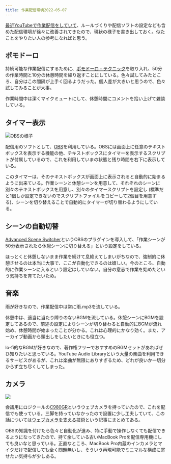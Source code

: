 ```yaml
---
title: 作業配信環境2022-05-07
---
```

[最近YouTubeで作業配信をしていて](https://www.youtube.com/channel/UC5s-KpSDGzxWPWNv94PnJHw)、ルールづくりや配信ソフトの設定なども含めた配信環境が徐々に改善されてきたので、現状の様子を書き出しておく。似たことをやりたい人の参考になればと思う。

ポモドーロ
-----

持続可能な作業配信にするために、[ポモドーロ・テクニック](https://ja.wikipedia.org/wiki/%E3%83%9D%E3%83%A2%E3%83%89%E3%83%BC%E3%83%AD%E3%83%BB%E3%83%86%E3%82%AF%E3%83%8B%E3%83%83%E3%82%AF)を取り入れ、50分の作業時間と10分の休憩時間を繰り返すことにしている。色々試してみたところ、自分はこの間隔が上手く回るようだった。個人差が大きいと思うので、色々試してみることが大事。

作業時間中は潔くマイクミュートにして、休憩時間にコメントを拾い上げて雑談している。

タイマー表示
------

![](https://lh6.googleusercontent.com/T6ZI-IF9AAnbMLVA2-1TFUyPVPe3OlJWoCoDO4CnB5ob-zwb3tJVEBymMgd-8Dy0-5chp_pSSJkzYQful5ffG6bDQ4_rVy_F45RTlR6TwjxHKnMMVsCwhySY6SR3z7XjtNusVlIj6I95Ajjbvw "OBSの様子")

配信用のソフトとして、[OBS](https://obsproject.com/)を利用している。OBSには画面上に任意のテキストボックスを表示する機能の他、テキストボックスにタイマーを表示するスクリプトが付属しているので、これを利用していまの状態と残り時間を右下に表示している。

このタイマーは、そのテキストボックスが画面上に表示されると自動的に始まるように出来ている。作業シーンと休憩シーンを用意して、それぞれのシーンに別々のテキストボックスを用意し、別々のタイマースクリプトを設定し (標準だと1個しか設定できないのでスクリプトファイルをコピーして2個目を用意する)、シーンを切り替えることで自動的にタイマーが切り替わるようにしている。

シーンの自動切替
--------

[Advanced Scene Switcher](https://obsproject.com/forum/resources/advanced-scene-switcher.395/)というOBSのプラグインを導入して、「作業シーンが50分表示されたら休憩シーンに切り替える」という設定をしている。

ほっとくと休憩しないまま作業を続けて息絶えてしまいがちなので、強制的に休憩させるのは本当に大事で、ここが自動化できるのは嬉しい。今のところ、自動的に作業シーンに入るという設定はしていない。自分の意志で作業を始めたという気持ちを育てたいため。

音楽
--

雨が好きなので、作業配信中は常に雨.mp3を流している。

休憩中は、適当に当たり障りのないBGMを流している。休憩シーンにBGMを設定してあるので、前述の設定によりシーンが切り替わると自動的にBGMが流れ始め、休憩時間が始まったことが分かる。これは心理的にかなり効く。また、アーカイブ動画から頭出しをしたいときにも役立つ。

lo-fi的なBGMが好きなので、著作権フリーでおすすめのBGMセットがあればぜひ知りたいと思っている。YouTube Audio Libraryという大量の楽曲を利用できるサービスがあるが、これは楽曲が無限にありすぎるため、どれが良いか一切分からず立ち尽くしてしまった。

カメラ
---

![](https://lh5.googleusercontent.com/Qe3w1X_zRLGCtjMb_rrCZIDlBG4QKgsV0iEVHv3BSCkgVIe6UT0S_os1Qee5Y1TNJYY5aXeTpc0PW7hqIImivF54Rx9lk0QoEKzXvyqXWTwNJpiSpvMnS4yd15kQ7Qk7rnuabHmaaDpiayEeDg)

会議用にロジクールの[C980GR](https://www.amazon.co.jp/dp/B086R71LGW)というウェブカメラを持っていたので、これを配信でも使っている。三脚を持っていなかったので設置に少し工夫していて、この話については[ウェブカメラを支える技術](https://r7kamura.com/articles/2022-05-04-super-crab-clamp)という記事にまとめてある。

OBSの知識を付けたら色々と自動化が進み、特に手動で操作しなくても配信できるようになってきたので、持て余している古いMacBook Proを配信専用機にしても良いなと思っている。正直なところ、MacBook Pro内蔵のインカメラとマイクだけで配信しても全く問題無いし、そういう再現可能でミニマルな構成に寄せたい気持ちが少しある。
